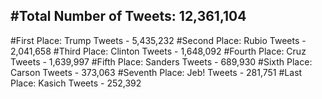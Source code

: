 #Total Number of Tweets: 12,361,104 
---
#First Place: Trump Tweets - 5,435,232
#Second Place: Rubio Tweets - 2,041,658
#Third Place: Clinton Tweets - 1,648,092
#Fourth Place: Cruz Tweets - 1,639,997
#Fifth Place: Sanders Tweets - 689,930
#Sixth Place: Carson Tweets - 373,063
#Seventh Place: Jeb! Tweets - 281,751
#Last Place: Kasich Tweets - 252,392
